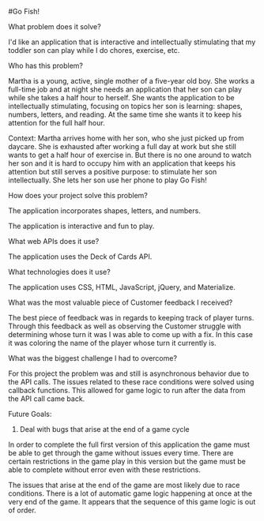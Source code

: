#Go Fish!

What problem does it solve?

I'd like an application that is interactive and intellectually stimulating that my toddler son can play while I do chores, exercise, etc.

Who has this problem?

Martha is a young, active, single mother of a five-year old boy. She works a full-time job and at night she needs an application that her son can play while she takes a half hour to herself. She wants the application to be intellectually stimulating, focusing on topics her son is learning: shapes, numbers, letters, and reading. At the same time she wants it to keep his attention for the full half hour.

Context:
Martha arrives home with her son, who she just picked up from daycare. She is exhausted after working a full day at work but she still wants to get a half hour of exercise in. But there is no one around to watch her son and it is hard to occupy him with an application that keeps his attention but still serves a positive purpose: to stimulate her son intellectually. She lets her son use her phone to play Go Fish!

How does your project solve this problem?

The application incorporates shapes, letters, and numbers.

The application is interactive and fun to play.

What web APIs does it use?

The application uses the Deck of Cards API.

What technologies does it use?

The application uses CSS, HTML, JavaScript, jQuery, and Materialize.

What was the most valuable piece of Customer feedback I received?

The best piece of feedback was in regards to keeping track of player turns. Through this feedback as well as observing the Customer struggle with determining whose turn it was I was able to come up with a fix. In this case it was coloring the name of the player whose turn it currently is.

What was the biggest challenge I had to overcome?

For this project the problem was and still is asynchronous behavior due to the API calls. The issues related to these race conditions were solved using callback functions. This allowed for game logic to run after the data from the API call came back.

Future Goals:

1. Deal with bugs that arise at the end of a game cycle

  In order to complete the full first version of this application the game must be able to get through the game without issues every time. There are certain restrictions in the game play in this version but the game must be able to complete without error even with these restrictions.

  The issues that arise at the end of the game are most likely due to race conditions. There is a lot of automatic game logic happening at once at the very end of the game. It appears that the sequence of this game logic is out of order.
